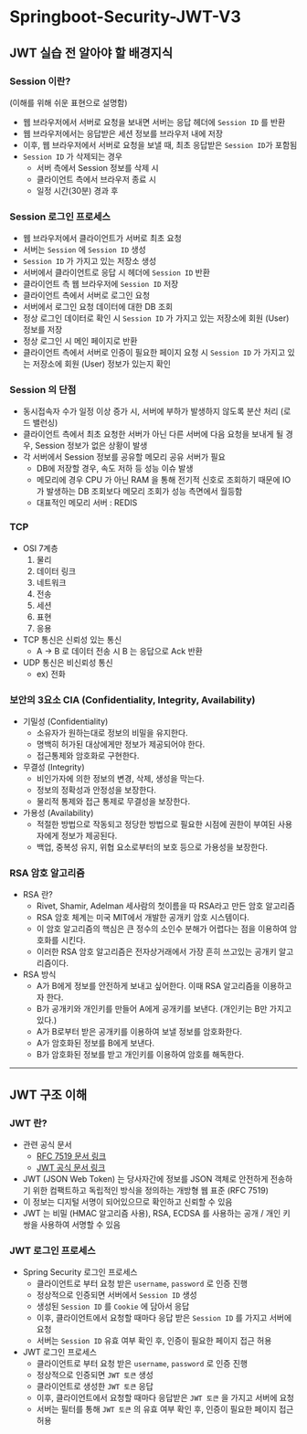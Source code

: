 # Springboot-Security-JWT-V3

## JWT 실습 전 알아야 할 배경지식

### Session 이란?
(이해를 위해 쉬운 표현으로 설명함)
- 웹 브라우저에서 서버로 요청을 보내면 서버는 응답 헤더에 `Session ID` 를 반환
- 웹 브라우저에서는 응답받은 세션 정보를 브라우저 내에 저장
- 이후, 웹 브라우저에서 서버로 요청을 보낼 때, 최초 응답받은 `Session ID`가 포함됨
- `Session ID` 가 삭제되는 경우
    - 서버 측에서 Session 정보를 삭제 시
    - 클라이언트 측에서 브라우저 종료 시
    - 일정 시간(30분) 경과 후

### Session 로그인 프로세스
- 웹 브라우저에서 클라이언트가 서버로 최초 요청
- 서버는 `Session` 에 `Session ID` 생성
- `Session ID` 가 가지고 있는 저장소 생성
- 서버에서 클라이언트로 응답 시 헤더에 `Session ID` 반환
- 클라이언트 측 웹 브라우저에 `Session ID` 저장
- 클라이언트 측에서 서버로 로그인 요청
- 서버에서 로그인 요청 데이터에 대한 DB 조회
- 정상 로그인 데이터로 확인 시 `Session ID` 가 가지고 있는 저장소에 회원 (User) 정보를 저장
- 정상 로그인 시 메인 페이지로 반환
- 클라이언트 측에서 서버로 인증이 필요한 페이지 요청 시 `Session ID` 가 가지고 있는 저장소에 회원 (User) 정보가 있는지 확인

### Session 의 단점
- 동시접속자 수가 일정 이상 증가 시, 서버에 부하가 발생하지 않도록 분산 처리 (로드 밸런싱)
- 클라이언트 측에서 최초 요청한 서버가 아닌 다른 서버에 다음 요청을 보내게 될 경우, Session 정보가 없은 상황이 발생
- 각 서버에서 Session 정보를 공유할 메모리 공유 서버가 필요
    - DB에 저장할 경우, 속도 저하 등 성능 이슈 발생
    - 메모리에 경우 CPU 가 아닌 RAM 을 통해 전기적 신호로 조회하기 때문에 IO 가 발생하는 DB 조회보다 메모리 조회가 성능 측면에서 월등함
    - 대표적인 메모리 서버 : REDIS

### TCP
- OSI 7계층
    1. 물리
    2. 데이터 링크
    3. 네트워크
    4. 전송
    5. 세션
    6. 표현
    7. 응용
- TCP 통신은 신뢰성 있는 통신
    - A -> B 로 데이터 전송 시 B 는 응답으로 Ack 반환
- UDP 통신은 비신뢰성 통신
    - ex) 전화

### 보안의 3요소 CIA (Confidentiality, Integrity, Availability)
- 기밀성 (Confidentiality)
    - 소유자가 원하는대로 정보의 비밀을 유지한다.
    - 명백히 허가된 대상에게만 정보가 제공되어야 한다.
    - 접근통제와 암호화로 구현한다.
- 무결성 (Integrity)
    - 비인가자에 의한 정보의 변경, 삭제, 생성을 막는다.
    - 정보의 정확성과 안정성을 보장한다.
    - 물리적 통제와 접근 통제로 무결성을 보장한다.
- 가용성 (Availability)
    - 적절한 방법으로 작동되고 정당한 방법으로 필요한 시점에 권한이 부여된 사용자에게 정보가 제공된다.
    - 백업, 중복성 유지, 위협 요소로부터의 보호 등으로 가용성을 보장한다.

### RSA 암호 알고리즘
- RSA 란?
    - Rivet, Shamir, Adelman 세사람의 첫이름을 따 RSA라고 만든 암호 알고리즘
    - RSA 암호 체계는 미국 MIT에서 개발한 공개키 암호 시스템이다.
    - 이 암호 알고리즘의 핵심은 큰 정수의 소인수 분해가 어렵다는 점을 이용하여 암호화를 시킨다.
    - 이러한 RSA 암호 알고리즘은 전자상거래에서 가장 흔히 쓰고있는 공개키 알고리즘이다.
- RSA 방식
    - A가 B에게 정보를 안전하게 보내고 싶어한다. 이때 RSA 알고리즘을 이용하고자 한다.
    - B가 공개키와 개인키를 만들어 A에게 공개키를 보낸다. (개인키는 B만 가지고 있다.)
    - A가 B로부터 받은 공개키를 이용하여 보낼 정보를 암호화한다.
    - A가 암호화된 정보를 B에게 보낸다.
    - B가 암호화된 정보를 받고 개인키를 이용하여 암호를 해독한다.

<hr>

## JWT 구조 이해

### JWT 란?
- 관련 공식 문서
    - [RFC 7519 문서 링크](https://www.rfc-editor.org/rfc/rfc7519)
    - [JWT 공식 문서 링크](https://jwt.io/introduction)
- JWT (JSON Web Token) 는 당사자간에 정보를 JSON 객체로 안전하게 전송하기 위한 컴팩트하고 독립적인 방식을 정의하는 개방형 웹 표준 (RFC 7519)
- 이 정보는 디지털 서명이 되어있으므로 확인하고 신뢰할 수 있음
- JWT 는 비밀 (HMAC 알고리즘 사용), RSA, ECDSA 를 사용하는 공개 / 개인 키 쌍을 사용하여 서명할 수 있음

### JWT 로그인 프로세스
- Spring Security 로그인 프로세스
  - 클라이언트로 부터 요청 받은 `username`, `password` 로 인증 진행
  - 정상적으로 인증되면 서버에서 `Session ID` 생성
  - 생성된 `Session ID` 를 `Cookie` 에 담아서 응답
  - 이후, 클라이언트에서 요청할 때마다 응답 받은 `Session ID` 를 가지고 서버에 요청
  - 서버는 `Session ID` 유효 여부 확인 후, 인증이 필요한 페이지 접근 허용
- JWT 로그인 프로세스
  - 클라이언트로 부터 요청 받은 `username`, `password` 로 인증 진행
  - 정상적으로 인증되면 `JWT 토큰` 생성
  - 클라이언트로 생성한 `JWT 토큰` 응답
  - 이후, 클라이언트에서 요청할 때마다 응답받은 `JWT 토큰` 을 가지고 서버에 요청
  - 서버는 필터를 통해 `JWT 토큰` 의 유효 여부 확인 후, 인증이 필요한 페이지 접근 허용 